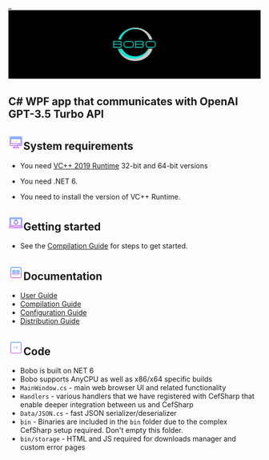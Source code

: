 _
![](https://github.com/is-leeroy-jenkins/Bobo/blob/master/Resources/Assets/GitHubImages/ProjectTemplate.png)
## C# WPF app that communicates with OpenAI GPT-3.5 Turbo API 

## ![](https://github.com/is-leeroy-jenkins/Bobo/blob/master/Resources/Assets/GitHubImages/system_requirements.png)System requirements

- You need [VC++ 2019 Runtime](https://aka.ms/vs/17/release/vc_redist.x64.exe) 32-bit and 64-bit versions

- You need .NET 6.

- You need to install the version of VC++ Runtime.

## ![](https://github.com/is-leeroy-jenkins/Bobo/blob/master/Resources/Assets/GitHubImages/baby.png)Getting started

- See the [Compilation Guide](docs/Compilation.md) for steps to get started.


## ![](https://github.com/is-leeroy-jenkins/Bobo/blob/master/Resources/Assets/GitHubImages/documentation.png)Documentation

- [User Guide](docs/Users.md)
- [Compilation Guide](docs/Compilation.md)
- [Configuration Guide](docs/Configuration.md)
- [Distribution Guide](docs/Distribution.md)


## ![](https://github.com/is-leeroy-jenkins/Bobo/blob/master/Resources/Assets/GitHubImages/csharp.png)Code

- Bobo is built on NET 6
- Bobo supports AnyCPU as well as x86/x64 specific builds
- `MainWindow.cs` - main web browser UI and related functionality
- `Handlers` - various handlers that we have registered with CefSharp that enable deeper integration between us and CefSharp
- `Data/JSON.cs` - fast JSON serializer/deserializer
- `bin` - Binaries are included in the `bin` folder due to the complex CefSharp setup required. Don't empty this folder.
- `bin/storage` - HTML and JS required for downloads manager and custom error pages



